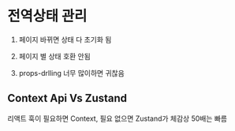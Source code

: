 # 전역상태 관리

1. 페이지 바뀌면 상태 다 초기화 됨

2. 페이지 별 상태 호환 안됨

3. props-drlling 너무 많이하면 귀찮음

## Context Api Vs Zustand

리액트 훅이 필요하면 Context, 필요 없으면 Zustand가 체감상 50배는 빠름
